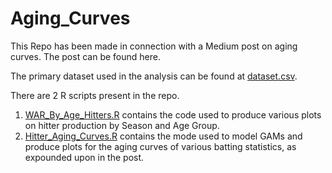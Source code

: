# Aging_Curves

This Repo has been made in connection with a Medium post on aging curves. The post can be found here.

The primary dataset used in the analysis can be found at [dataset.csv](https://github.com/MatanK77/Aging_Curves/blob/main/dataset.csv).

There are 2 R scripts present in the repo.
1) [WAR_By_Age_Hitters.R](https://github.com/MatanK77/Aging_Curves/blob/main/WAR_By_Age_Hitters.R) contains the code used to produce various plots on hitter production by Season and Age Group.
2) [Hitter_Aging_Curves.R](https://github.com/MatanK77/Aging_Curves/blob/main/Hitter_Aging_Curves.R) contains the mode used to model GAMs and produce plots for the aging curves of various batting statistics, as expounded upon in the post.
